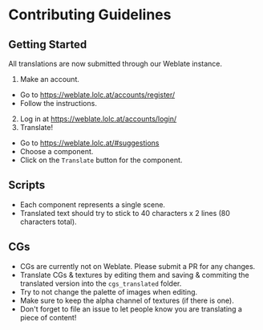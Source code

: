 # Contributing Guidelines

## Getting Started
All translations are now submitted through our Weblate instance.

1. Make an account.
  - Go to https://weblate.lolc.at/accounts/register/
  - Follow the instructions.
2. Log in at https://weblate.lolc.at/accounts/login/
3. Translate!
  - Go to https://weblate.lolc.at/#suggestions
  - Choose a component.
  - Click on the `Translate` button for the component.

## Scripts
- Each component represents a single scene.
- Translated text should try to stick to 40 characters x 2 lines (80 characters total).

## CGs
- CGs are currently not on Weblate. Please submit a PR for any changes.
- Translate CGs & textures by editing them and saving & commiting the translated version
  into the `cgs_translated` folder. 
- Try to not change the palette of images when editing. 
- Make sure to keep the alpha channel of textures (if there is one).
- Don't forget to file an issue to let people know you are translating a piece of content!

